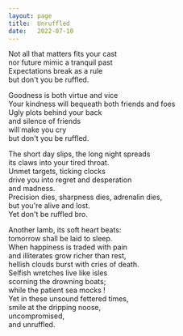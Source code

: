 ```yaml
---
layout: page
title:  Unruffled
date:   2022-07-10 
---
```


Not all that matters fits your cast <br>
nor future mimic a tranquil past <br>
Expectations break as a rule <br>
but don't you be ruffled. <br>

Goodness is both virtue and vice <br>
Your kindness will bequeath both friends and foes <br>
Ugly plots behind your back <br>
and silence of friends <br>
will make you cry <br>
but don't you be ruffled. <br>

The short day slips, the long night spreads <br>
its claws into your tired throat. <br>
Unmet targets, ticking clocks <br>
drive you into regret and desperation <br>
and madness. <br>
Precision dies, sharpness dies, adrenalin dies, <br>
but you're alive and lost. <br>
Yet don't be ruffled bro. <br>

Another lamb, its soft heart beats: <br>
tomorrow shall be laid to sleep. <br>
When happiness is traded with pain <br>
and illiterates grow richer than rest, <br>
hellish clouds burst with cries of death. <br>
Selfish wretches live like isles <br>
scorning the drowning boats; <br>
while the patient sea mocks ! <br>
Yet in these unsound fettered times, <br>
smile at the dripping noose, <br>
uncompromised, <br>
and unruffled. <br>